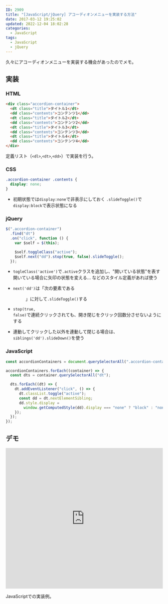 ```yaml
---
ID: 2909
title: "[JavaScript/jQuery] アコーディオンメニューを実装する方法"
date: 2017-03-12 19:25:02
updated: 2022-12-04 18:02:28
categories:
  - JavaScript
tags:
  - JavaScript
  - jQuery
---
```


久々にアコーディオンメニューを実装する機会があったのでメモ。

## 実装

### HTML

```html
<div class="accordion-container">
  <dt class="title">タイトル1</dt>
  <dd class="contents">コンテンツ1</dd>
  <dt class="title">タイトル2</dt>
  <dd class="contents">コンテンツ2</dd>
  <dt class="title">タイトル3</dt>
  <dd class="contents">コンテンツ3</dd>
  <dt class="title">タイトル4</dt>
  <dd class="contents">コンテンツ4</dd>
</div>
```

定義リスト（`<dl>`,`<dt>`,`<dd>`）で実装を行う。

### CSS

```css
.accordion-container .contents {
  display: none;
}
```

- 初期状態では`display:none`で非表示にしておく
  `.slideToggle()`で`display:block`で表示状態になる

### jQuery

```javascript
$(".accordion-container")
  .find("dt")
  .on("click", function () {
    var $self = $(this);

    $self.toggleClass("active");
    $self.next("dd").stop(true, false).slideToggle();
  });
```

- <code>togleClass('active')</code>で<code>.active</code>クラスを追加し、"開いている状態"を表す
  開いている場合に矢印の状態を変える… などのスタイル定義があれば使う
- <code>next('dd')</code>は「次の要素である<code><dd></code>」に対して<code>.slideToggle()</code>する
- <code>stop(true, false)</code>で連続クリックされても、開き閉じをクリック回数分させないようにする

- 連動してクリックした以外を連動して閉じる場合は、`siblings('dd').slideDown()`を使う

### JavaScript 


```js
const accordionContainers = document.querySelectorAll(".accordion-container");

accordionContainers.forEach((container) => {
  const dts = container.querySelectorAll("dt");

  dts.forEach((dt) => {
    dt.addEventListener("click", () => {
      dt.classList.toggle("active");
      const dd = dt.nextElementSibling;
      dd.style.display =
        window.getComputedStyle(dd).display === "none" ? "block" : "none";
    });
  });
});
```

## デモ

<iframe height="450" style="width: 100%;" scrolling="no" title="Untitled" src="https://codepen.io/hiro0218/embed/KKerBeR?default-tab=result&theme-id=light" frameborder="no" loading="lazy" allowtransparency="true" allowfullscreen="true">
  See the Pen <a href="https://codepen.io/hiro0218/pen/KKerBeR">
  Untitled</a> by hiro (<a href="https://codepen.io/hiro0218">@hiro0218</a>)
  on <a href="https://codepen.io">CodePen</a>.
</iframe>

JavaScriptでの実装例。

